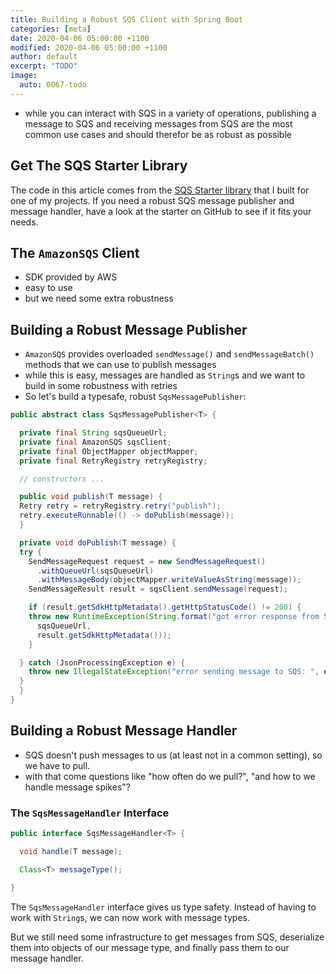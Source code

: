 ```yaml
---
title: Building a Robust SQS Client with Spring Boot
categories: [meta]
date: 2020-04-06 05:00:00 +1100
modified: 2020-04-06 05:00:00 +1100
author: default
excerpt: "TODO"
image:
  auto: 0067-todo
---
```


* while you can interact with SQS in a variety of operations, publishing a message to SQS and receiving messages from SQS are the most common use cases and should therefor be as robust as possible

## Get The SQS Starter Library
The code in this article comes from the [SQS Starter library](https://github.com/thombergs/sqs-starter) that I built for one of my projects. If you need a robust SQS message publisher and message handler, have a look at the starter on GitHub to see if it fits your needs.

## The `AmazonSQS` Client

* SDK provided by AWS
* easy to use
* but we need some extra robustness

## Building a Robust Message Publisher

* `AmazonSQS` provides overloaded `sendMessage()` and `sendMessageBatch()` methods that we can use to publish messages
* while this is easy, messages are handled as `String`s and we want to build in some robustness with retries
* So let's build a typesafe, robust `SqsMessagePublisher`:

```java
public abstract class SqsMessagePublisher<T> {

  private final String sqsQueueUrl;
  private final AmazonSQS sqsClient;
  private final ObjectMapper objectMapper;
  private final RetryRegistry retryRegistry;

  // constructors ...  

  public void publish(T message) {
  Retry retry = retryRegistry.retry("publish");
  retry.executeRunnable(() -> doPublish(message));
  }

  private void doPublish(T message) {
  try {
    SendMessageRequest request = new SendMessageRequest()
      .withQueueUrl(sqsQueueUrl)
      .withMessageBody(objectMapper.writeValueAsString(message));
    SendMessageResult result = sqsClient.sendMessage(request);

    if (result.getSdkHttpMetadata().getHttpStatusCode() != 200) {
    throw new RuntimeException(String.format("got error response from SQS queue %s: %s",
      sqsQueueUrl,
      result.getSdkHttpMetadata()));
    }

  } catch (JsonProcessingException e) {
    throw new IllegalStateException("error sending message to SQS: ", e);
  }
  }
}
```

## Building a Robust Message Handler

* SQS doesn't push messages to us (at least not in a common setting), so we have to pull.
* with that come questions like "how often do we pull?", "and how to we handle message spikes"?

### The `SqsMessageHandler` Interface

```java
public interface SqsMessageHandler<T> {

  void handle(T message);

  Class<T> messageType();

}
```

The `SqsMessageHandler` interface gives us type safety. Instead of having to work with `String`s, we can now work with message types.

But we still need some infrastructure to get messages from SQS, deserialize them into objects of our message type, and finally pass them to our message handler.














